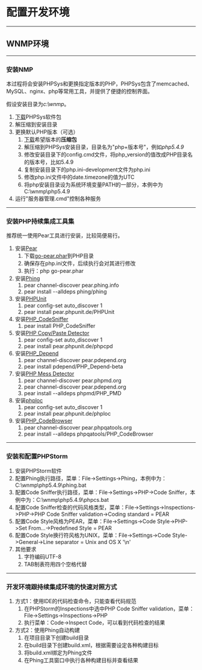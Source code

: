 # 配置开发环境

---
## WNMP环境

---
### 安装NMP

本过程将会安装PHPSys和更换指定版本的PHP，PHPSys包含了memcached、MySQL、nginx、php等常用工具，并提供了便捷的控制界面。

假设安装目录为*c:\wnmp*。

1. [下载](http://www.phpnow.cn/Download.html)PHPSys软件包
1. 解压缩到安装目录
1. 更换默认PHP版本（可选）
    1. [下载](http://www.php.net/downloads.php)希望版本的**压缩包**
    2. 解压缩到PHPSys安装目录，目录名为"php+版本号"，例如*php5.4.9*
    3. 修改安装目录下的config.cmd文件，将php_version的值改成PHP目录名的版本号，比如5.4.9
    4. 复制安装目录下的php.ini-development文件为php.ini
    6. 修改php.ini文件中的date.timezone的值为UTC
    6. 将php安装目录设为系统环境变量PATH的一部分，本例中为C:\wnmp\php5.4.9
1. 运行"服务器管理.cmd"控制各种服务

---
### 安装PHP持续集成工具集

推荐统一使用Pear工具进行安装，比较简便易行。

1. 安装[Pear](http://pear.php.net/)
    1. 下载[go-pear.phar](http://pear.php.net/go-pear.phar)到PHP目录
    2. 确保存在php.ini文件，后续执行会对其进行修改
    2. 执行：php go-pear.phar
1. 安装[Phing](http://www.phing.info/)
    1. pear channel-discover pear.phing.info
    1. pear install --alldeps phing/phing
1. 安装[PHPUnit](http://phpunit.de/)
    1. pear config-set auto_discover 1
    1. pear install pear.phpunit.de/PHPUnit
1. 安装[PHP_CodeSniffer](http://pear.php.net/PHP_CodeSniffer)
    1. pear install PHP_CodeSniffer
1. 安装[PHP Copy/Paste Detector](http://github.com/sebastianbergmann/phpcpd)
    1. pear config-set auto_discover 1
    1. pear install pear.phpunit.de/phpcpd
1. 安装[PHP_Depend](http://pdepend.org/)
    1. pear channel-discover pear.pdepend.org
    1. pear install pdepend/PHP_Depend-beta
1. 安装[PHP Mess Detector](http://phpmd.org/)
    1. pear channel-discover pear.phpmd.org
    1. pear channel-discover pear.pdepend.org
    1. pear install --alldeps phpmd/PHP_PMD
1. 安装[phploc](http://github.com/sebastianbergmann/phploc)
    1. pear config-set auto_discover 1
    1. pear install pear.phpunit.de/phploc
1. 安装[PHP_CodeBrowser](https://github.com/Mayflower/PHP_CodeBrowser)
    1. pear channel-discover pear.phpqatools.org
    1. pear install --alldeps phpqatools/PHP_CodeBrowser

---
### 安装和配置PHPStorm

1. 安装PHPStorm软件
1. 配置Phing执行路径，菜单：File->Settings->Phing，本例中为：C:\wnmp\php5.4.9\phing.bat
1. 配置Code Sniffer执行路径，菜单：File->Settings->PHP->Code Sniffer，本例中为：C:\wnmp\php5.4.9\phpcs.bat
1. 配置Code Sniffer检查的代码风格类型，菜单：File->Settings->Inspections->PHP->PHP Code Sniffer validation->Coding standard = PEAR
1. 配置Code Style风格为PEAR，菜单：File->Settings->Code Style->PHP->Set From...->Predefined Style = PEAR
1. 配置Code Style换行符风格为UNIX，菜单：File->Settings->Code Style->General->Line separator = Unix and OS X '\n'
1. 其他要求
    1. 字符编码UTF-8
    1. TAB制表符用四个空格代替

---
### 开发环境跟持续集成环境的快速对照方式

1. 方式1：使用IDE的代码检查命令，只能查看代码规范
    1. 在PHPStorm的Inspections中选中PHP Code Sniffer validation，菜单：File->Settings->Inspections->PHP
    1. 执行菜单：Code->Inspect Code，可以看到代码检查的结果
1. 方式2：使用Phing自动构建
    1. 在项目目录下创建build目录
    1. 在build目录下创建build.xml，根据需要设定各种构建目标
    1. 将build.xml绑定为Phing文件
    1. 在Phing工具窗口中执行各种构建目标并查看结果


